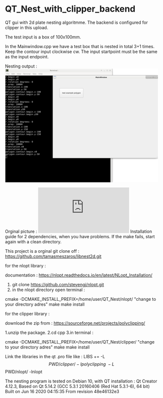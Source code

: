 # QT_Nest_with_clipper_backend
QT gui with 2d plate nesting algoritmme. The backend is configured for clipper in this upload.

The test input is a box of 100x100mm.

In the Mainwindow.cpp we have a test box that is nested in total 3+1 times.
Keep the contour input clockwise cw.
The input startpoint must be the same as the input endpoint.

Nesting output :
![alt text](https://raw.githubusercontent.com/grotius-cnc/QT_Nest_with_clipper_backend/master/nest_test.png)

Orginal picture :
![alt text](https://github.com/grotius-cnc/QT_Nest_with_clipper_backend/blob/master/README.md)
Installation guide for 2 dependencies, when you have problems.
If the make fails, start again with a clean directory.

This project is a orginal git clone off : https://github.com/tamasmeszaros/libnest2d.git

for the nlopt library :

documentation : https://nlopt.readthedocs.io/en/latest/NLopt_Installation/

1. git clone https://github.com/stevengj/nlopt.git
2. in the nlopt directory open terminal :

cmake -DCMAKE_INSTALL_PREFIX=/home/user/QT_Nest/nlopt/   "change to your directory adres"
make
make install


for the clipper library :

download the zip from : https://sourceforge.net/projects/polyclipping/

1.unzip the package.
2.cd cpp
3.in terminal :

cmake -DCMAKE_INSTALL_PREFIX=/home/user/QT_Nest/clipper/  "change to your directory adres"
make
make install

Link the libraries in the qt .pro file like :
LIBS +=	-L$$PWD/clipper/ -lpolyclipping \
        -L$$PWD/nlopt/ -lnlopt
        
The nesting program is tested on Debian 10, with QT installation :
Qt Creator 4.12.3,
Based on Qt 5.14.2 (GCC 5.3.1 20160406 (Red Hat 5.3.1-6), 64 bit)
Built on Jun 16 2020 04:15:35
From revision 48e46132e3
